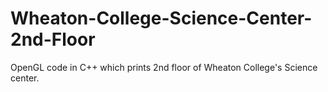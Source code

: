 # Wheaton-College-Science-Center-2nd-Floor
OpenGL code in C++ which prints 2nd floor of Wheaton College's Science center. 
